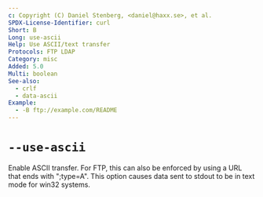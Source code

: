 ```yaml
---
c: Copyright (C) Daniel Stenberg, <daniel@haxx.se>, et al.
SPDX-License-Identifier: curl
Short: B
Long: use-ascii
Help: Use ASCII/text transfer
Protocols: FTP LDAP
Category: misc
Added: 5.0
Multi: boolean
See-also:
  - crlf
  - data-ascii
Example:
  - -B ftp://example.com/README
---
```


# `--use-ascii`

Enable ASCII transfer. For FTP, this can also be enforced by using a URL that
ends with ";type=A". This option causes data sent to stdout to be in text mode
for win32 systems.
